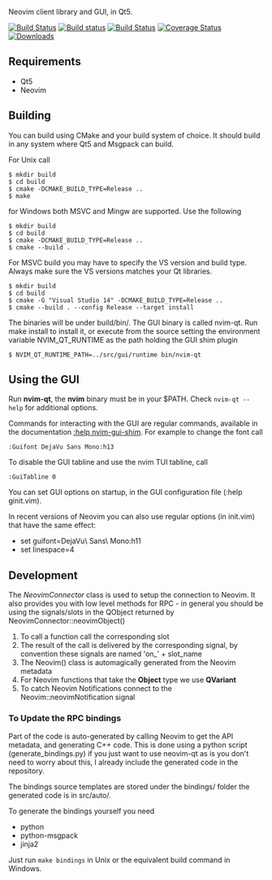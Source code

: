 
Neovim client library and GUI, in Qt5.

[![Build Status](https://circleci.com/gh/equalsraf/neovim-qt.svg?style=svg)](https://circleci.com/gh/equalsraf/neovim-qt)
[![Build status](https://ci.appveyor.com/api/projects/status/c252f54mfjcuud8x/branch/master?svg=true)](https://ci.appveyor.com/project/equalsraf/neovim-qt/branch/master)
[![Build Status](https://travis-ci.org/equalsraf/neovim-qt.svg?branch=master)](https://travis-ci.org/equalsraf/neovim-qt)
[![Coverage Status](https://coveralls.io/repos/equalsraf/neovim-qt/badge.svg?branch=tb-refactor)](https://coveralls.io/r/equalsraf/neovim-qt)
[![Downloads](https://img.shields.io/github/downloads/equalsraf/neovim-qt/total.svg?maxAge=2592000)](https://github.com/equalsraf/neovim-qt/releases)

## Requirements

* Qt5
* Neovim

## Building

You can build using CMake and your build system of choice. It should build in any
system where Qt5 and Msgpack can build.

For Unix call

    $ mkdir build
    $ cd build
    $ cmake -DCMAKE_BUILD_TYPE=Release ..
    $ make

for Windows both MSVC and Mingw are supported. Use the following

    $ mkdir build
    $ cd build
    $ cmake -DCMAKE_BUILD_TYPE=Release ..
    $ cmake --build .

For MSVC build you may have to specify the VS version and build type. Always make sure the VS versions matches your Qt libraries.

	$ mkdir build
	$ cd build
	$ cmake -G "Visual Studio 14" -DCMAKE_BUILD_TYPE=Release ..
	$ cmake --build . --config Release --target install

The binaries will be under build/bin/. The GUI binary is called nvim-qt. Run make install to install it, or execute from the source setting the environment variable NVIM_QT_RUNTIME as the path holding the GUI shim plugin

	$ NVIM_QT_RUNTIME_PATH=../src/gui/runtime bin/nvim-qt

## Using the GUI

Run **nvim-qt**, the **nvim** binary must be in your $PATH. Check `nvim-qt --help` for additional options.

Commands for interacting with the GUI are regular commands, available in the documentation [:help nvim-gui-shim](./src/gui/runtime/doc/nvim_gui_shim.txt). For example to change the font call

	:Guifont DejaVu Sans Mono:h13

To disable the GUI tabline and use the nvim TUI tabline, call

	:GuiTabline 0

You can set GUI options on startup, in the GUI configuration file (:help ginit.vim).

In recent versions of Neovim you can also use regular options (in init.vim) that have the same effect:

- set guifont=DejaVu\ Sans\ Mono:h11
- set linespace=4

## Development

The *NeovimConnector* class is used to setup the connection to Neovim. It also
provides you with low level methods for RPC - in general you should be using
the signals/slots in the QObject returned by NeovimConnector::neovimObject()

1. To call a function call the corresponding slot
2. The result of the call is delivered by the corresponding signal,
   by convention these signals are named 'on\_' + slot\_name
3. The Neovim() class is automagically generated from the Neovim
   metadata
5. For Neovim functions that take the **Object** type we use **QVariant**
6. To catch Neovim Notifications connect to the Neovim::neovimNotification
   signal

### To Update the RPC bindings

Part of the code is auto-generated by calling Neovim to get the API metadata,
and generating C++ code. This is done using a python script
(generate\_bindings.py) if you just want to use neovim-qt as is you don't need
to worry about this, I already include the generated code in the repository.

The bindings source templates are stored under the bindings/ folder the 
generated code is in src/auto/.

To generate the bindings yourself you need

- python
- python-msgpack
- jinja2

Just run `make bindings` in Unix or the equivalent build command in Windows.

